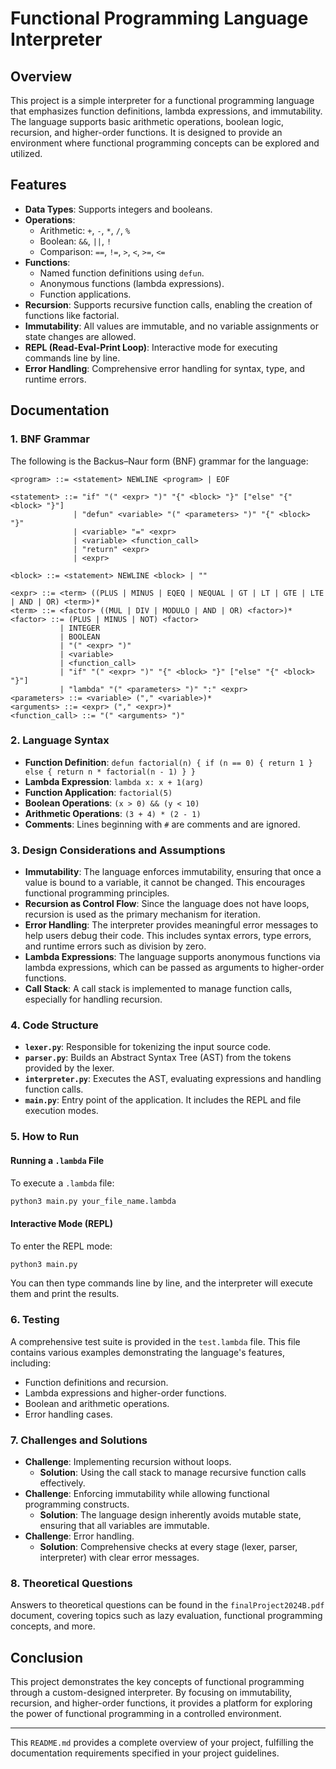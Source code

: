 # Functional Programming Language Interpreter

## Overview

This project is a simple interpreter for a functional programming language that emphasizes function definitions, lambda expressions, and immutability. The language supports basic arithmetic operations, boolean logic, recursion, and higher-order functions. It is designed to provide an environment where functional programming concepts can be explored and utilized.

## Features

- **Data Types**: Supports integers and booleans.
- **Operations**: 
  - Arithmetic: `+`, `-`, `*`, `/`, `%`
  - Boolean: `&&`, `||`, `!`
  - Comparison: `==`, `!=`, `>`, `<`, `>=`, `<=`
- **Functions**: 
  - Named function definitions using `defun`.
  - Anonymous functions (lambda expressions).
  - Function applications.
- **Recursion**: Supports recursive function calls, enabling the creation of functions like factorial.
- **Immutability**: All values are immutable, and no variable assignments or state changes are allowed.
- **REPL (Read-Eval-Print Loop)**: Interactive mode for executing commands line by line.
- **Error Handling**: Comprehensive error handling for syntax, type, and runtime errors.

## Documentation

### 1. BNF Grammar

The following is the Backus–Naur form (BNF) grammar for the language:

```
<program> ::= <statement> NEWLINE <program> | EOF

<statement> ::= "if" "(" <expr> ")" "{" <block> "}" ["else" "{" <block> "}"] 
              | "defun" <variable> "(" <parameters> ")" "{" <block> "}" 
              | <variable> "=" <expr> 
              | <variable> <function_call> 
              | "return" <expr> 
              | <expr>

<block> ::= <statement> NEWLINE <block> | ""

<expr> ::= <term> ((PLUS | MINUS | EQEQ | NEQUAL | GT | LT | GTE | LTE | AND | OR) <term>)*
<term> ::= <factor> ((MUL | DIV | MODULO | AND | OR) <factor>)*
<factor> ::= (PLUS | MINUS | NOT) <factor> 
           | INTEGER 
           | BOOLEAN 
           | "(" <expr> ")" 
           | <variable> 
           | <function_call> 
           | "if" "(" <expr> ")" "{" <block> "}" ["else" "{" <block> "}"] 
           | "lambda" "(" <parameters> ")" ":" <expr> 
<parameters> ::= <variable> ("," <variable>)*
<arguments> ::= <expr> ("," <expr>)*
<function_call> ::= "(" <arguments> ")"
```

### 2. Language Syntax

- **Function Definition**: `defun factorial(n) { if (n == 0) { return 1 } else { return n * factorial(n - 1) } }`
- **Lambda Expression**: `lambda x: x + 1(arg)`
- **Function Application**: `factorial(5)`
- **Boolean Operations**: `(x > 0) && (y < 10)`
- **Arithmetic Operations**: `(3 + 4) * (2 - 1)`
- **Comments**: Lines beginning with `#` are comments and are ignored.

### 3. Design Considerations and Assumptions

- **Immutability**: The language enforces immutability, ensuring that once a value is bound to a variable, it cannot be changed. This encourages functional programming principles.
- **Recursion as Control Flow**: Since the language does not have loops, recursion is used as the primary mechanism for iteration.
- **Error Handling**: The interpreter provides meaningful error messages to help users debug their code. This includes syntax errors, type errors, and runtime errors such as division by zero.
- **Lambda Expressions**: The language supports anonymous functions via lambda expressions, which can be passed as arguments to higher-order functions.
- **Call Stack**: A call stack is implemented to manage function calls, especially for handling recursion.

### 4. Code Structure

- **`lexer.py`**: Responsible for tokenizing the input source code.
- **`parser.py`**: Builds an Abstract Syntax Tree (AST) from the tokens provided by the lexer.
- **`interpreter.py`**: Executes the AST, evaluating expressions and handling function calls.
- **`main.py`**: Entry point of the application. It includes the REPL and file execution modes.

### 5. How to Run

#### Running a `.lambda` File

To execute a `.lambda` file:

```bash
python3 main.py your_file_name.lambda
```

#### Interactive Mode (REPL)

To enter the REPL mode:

```bash
python3 main.py
```

You can then type commands line by line, and the interpreter will execute them and print the results.

### 6. Testing

A comprehensive test suite is provided in the `test.lambda` file. This file contains various examples demonstrating the language's features, including:

- Function definitions and recursion.
- Lambda expressions and higher-order functions.
- Boolean and arithmetic operations.
- Error handling cases.

### 7. Challenges and Solutions

- **Challenge**: Implementing recursion without loops.
  - **Solution**: Using the call stack to manage recursive function calls effectively.
- **Challenge**: Enforcing immutability while allowing functional programming constructs.
  - **Solution**: The language design inherently avoids mutable state, ensuring that all variables are immutable.
- **Challenge**: Error handling.
  - **Solution**: Comprehensive checks at every stage (lexer, parser, interpreter) with clear error messages.

### 8. Theoretical Questions

Answers to theoretical questions can be found in the `finalProject2024B.pdf` document, covering topics such as lazy evaluation, functional programming concepts, and more.

## Conclusion

This project demonstrates the key concepts of functional programming through a custom-designed interpreter. By focusing on immutability, recursion, and higher-order functions, it provides a platform for exploring the power of functional programming in a controlled environment.

---

This `README.md` provides a complete overview of your project, fulfilling the documentation requirements specified in your project guidelines.
